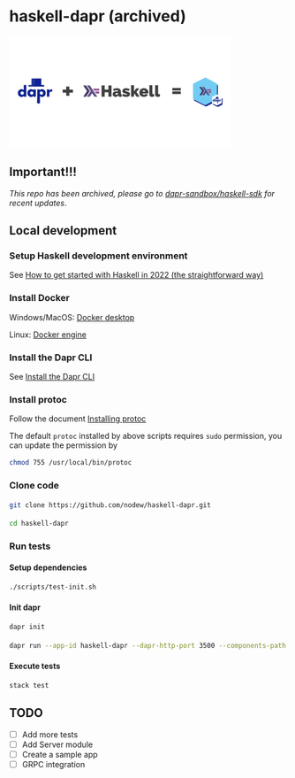# haskell-dapr (archived)

![Haskell loves Dapr](./docs/assets/haskell-dapr-combination_400x200.jpg)

## Important!!!
*This repo has been archived, please go to [dapr-sandbox/haskell-sdk](https://github.com/dapr-sandbox/haskell-sdk) for recent updates*.

## Local development

### Setup Haskell development environment

See [How to get started with Haskell in 2022 (the straightforward way)](https://wasp-lang.dev/blog/2022/09/02/how-to-get-started-with-haskell-in-2022)

### Install Docker

Windows/MacOS: [Docker desktop](https://docs.docker.com/desktop/)

Linux: [Docker engine](https://docs.docker.com/engine/install/)

### Install the Dapr CLI

See [Install the Dapr CLI](https://docs.dapr.io/getting-started/install-dapr-cli/)

### Install protoc

Follow the document [Installing protoc](https://github.com/google/proto-lens/blob/master/docs/installing-protoc.md)

The default `protoc` installed by above scripts requires `sudo` permission, you can update the permission by

```bash
chmod 755 /usr/local/bin/protoc
```

### Clone code

```bash
git clone https://github.com/nodew/haskell-dapr.git

cd haskell-dapr
```

### Run tests

#### Setup dependencies

```bash
./scripts/test-init.sh
```

#### Init dapr

```bash
dapr init

dapr run --app-id haskell-dapr --dapr-http-port 3500 --components-path ./components
```

#### Execute tests

```bash
stack test
```

## TODO

- [ ] Add more tests
- [ ] Add Server module
- [ ] Create a sample app
- [ ] GRPC integration
